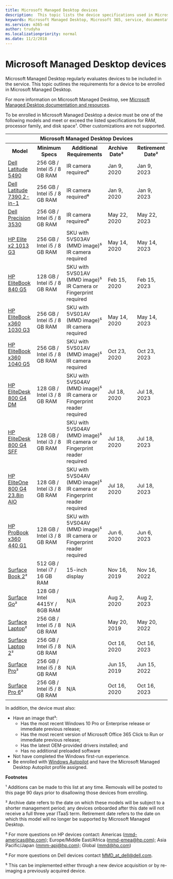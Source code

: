 ```yaml
---
title: Microsoft Managed Desktop devices
description:  This topic lists the device specifications used in Microsoft Managed Desktop.
keywords: Microsoft Managed Desktop, Microsoft 365, service, documentation
ms.service: m365-md
author: trudyha
ms.localizationpriority: normal
ms.date: 11/2/2018
---
```


# Microsoft Managed Desktop devices

Microsoft Managed Desktop regularly evaluates devices to be included in the service. This topic outlines the requirements for a device to be enrolled in Microsoft Managed Desktop.

For more information on Microsoft Managed Desktop, see [Microsoft Managed Desktop documentation and resources](https://docs.microsoft.com/microsoft-365/managed-desktop/). 

<!-- Microsoft 365 E5; Device as a Service -->
<!-- Split from device & technologies topic. Destination topic for aka.ms/device-list  -->
To be enrolled in Microsoft Managed Desktop a device must be one of the following models and meet or exceed the listed specifications for RAM, processor family, and disk space&#x00B9;. Other customizations are not supported.

<table>
<tr><th colspan="6">Microsoft Managed Desktop Devices</th></tr>
<tr><th>Model</th><th>Minimum Specs</th><th>Additional Requirements</th><th>Archive&nbsp;&nbsp;&nbsp; Date&#178;&nbsp;&nbsp;&nbsp;&nbsp;&nbsp;</th><th>Retirement Date&#178;</th></tr>
<tr><td><a href="https://www.dell.com/en-us/work/shop/cty/pdp/spd/latitude-14-5490-laptop?cid=265768&st=dell%2Blatitude%2B5490&VEN1=yKFOheND,73873544881479,901q5c14135,c,,%7BProductid%7D&VEN2=be,dell%2Blatitude%2B5490&lid=5980636&dgc=st&dgseg=so&acd=12309152537461020&VEN3=112504543746142297">Dell Latitude 5490</a></td><td>256 GB / Intel i5 / 8 GB RAM</td><td>IR camera required&#8310;</td><td>Jan 9, 2020</td><td>Jan 9, 2023</td></tr>
<tr><td><a href="https://www.dell.com/en-us/work/shop/cty/pdp/spd/latitude-13-7390-2-in-1-laptop?cid=265768&st=dell%2Blatitude%2B7390%2B2-in-1&VEN1=bRXisqe7,73255069985268,901q5c14135,c,,%7BProductid%7D&VEN2=be,dell%2Blatitude%2B7390%2B2-in-1&lid=5981275&dgc=st&dgseg=so&acd=12309152537461020&VEN3=112504543746142297">Dell Latitude 7390 2-in-1</a></td><td>256 GB / Intel i5 / 8 GB RAM</td><td>IR camera required&#8310;</td><td>Jan 9, 2020</td><td>Jan 9, 2023</td></tr>
<tr><td><a href="https://www.dell.com/en-us/work/shop/cty/pdp/spd/precision-15-3530-laptop?cid=265720&st=dell%2Bprecision%2B3530&VEN1=ihEzXzFB,73667408703289,901q5c14135,c,,%7BProductid%7D&VEN2=be,dell%2Bprecision%2B3530&lid=42076560130&dgc=st&dgseg=so&acd=12309152537461020&VEN3=112504543746142297">Dell Precision 3530</a></td><td>256 GB / Intel i5 / 8 GB RAM</td><td>IR camera required&#8310;</td><td>May 22, 2020</td><td>May 22, 2023</td></tr>
<tr><td><a href="https://store.hp.com/us/en/mdp/laptops/hp-elite-x2-1013-3074457345617296670--1#!&tab=features">HP Elite x2 1013 G3</a></td><td>256 GB / Intel i5 / 8 GB RAM</td><td>SKU with 5VS03AV (MMD image)&#8309; <br />
IR camera required
</td><td>May 14, 2020</td><td>May 14, 2023</td></tr>
<tr><td><a href="https://store.hp.com/us/en/mdp/laptops/elitebook-840#!&tab=features">HP EliteBook 840 G5</a></td><td>128 GB / Intel i5 / 8 GB RAM</td><td>SKU with 5VS01AV (MMD image)&#8309; <br />
IR Camera or Fingerprint required</td><td>Feb 15, 2020</td><td>Feb 15, 2023</td></tr>
<tr><td><a href="https://store.hp.com/us/en/mdp/laptops/hp-elitebook-x360-1030-g2--1#tab=features">HP EliteBook x360 1030 G3</a></td><td>256 GB / Intel i5 / 8 GB RAM</td><td>SKU with 5VS01AV (MMD image)&#8309; <br />
IR camera required</td><td>May 14, 2020</td><td>May 14, 2023</td></tr>
<tr><td><a href="https://store.hp.com/us/en/mdp/laptops/hp-elitebook-x360-1040-3074457345617328670--1#!&tab=features">HP EliteBook x360 1040 G5</a></td><td>256 GB / Intel i5 / 8 GB RAM</td><td>SKU with 5VS01AV (MMD image)&#8309; <br />
IR camera required</td><td>Oct 23, 2020</td><td>Oct 23, 2023</td></tr>
<tr><td><a href="https://store.hp.com/us/en/mdp/desktops/elitedesk-800-mini-349547--1#!&tab=features">HP EliteDesk 800 G4 DM</a></td><td>128 GB / Intel i3 / 8 GB RAM</td><td>SKU with 5VS04AV (MMD image)&#8309; <br />
IR camera or Fingerprint reader required</td><td>Jul 18, 2020</td><td>Jul 18, 2023</td></tr>
<tr><td><a href="https://store.hp.com/us/en/mdp/desktops/elitedesk-800-small-form-factor-349548--1#!&tab=features">HP EliteDesk 800 G4 SFF</a></td><td>128 GB / Intel i3 / 8 GB RAM</td><td>SKU with 5VS04AV (MMD image)&#8309; <br />
IR camera or Fingerprint reader required</td><td>Jul 18, 2020</td><td>Jul 18, 2023</td></tr>
<tr><td><a href="https://store.hp.com/us/en/mdp/desktops/eliteone-800-all-in-one-349552--1#!&tab=features">HP EliteOne 800 G4 23.8in AIO</a></td><td>128 GB / Intel i3 / 8 GB RAM</td><td>SKU with 5VS04AV (MMD image)&#8309; <br />
IR camera or Fingerprint reader required</td><td>Jul 18, 2020</td><td>Jul 18, 2023</td></tr>
<tr><td><a href="https://store.hp.com/us/en/mdp/laptops/hp-probook-x360-440-3074457345617293669--1#!&tab=features">HP ProBook x360 440 G1</a></td><td>128 GB / Intel i3 / 8 GB RAM</td><td>SKU with 5VS04AV (MMD image)&#8309; <br />
IR camera or Fingerprint reader required</td><td>Jun 6, 2020</td><td>Jun 6, 2023</td></tr>
<tr><td><a href="https://www.microsoft.com/en-us/p/surface-book-2-for-business/8x4htznfgg38/lbh3?cid=msft_web_collection&CustomerIntent=Consumer">Surface Book 2</a>&#x00B2;</td><td>512 GB / Intel i7 / 16 GB RAM</td><td>15-inch display</td><td>Nov 16, 2019</td><td>Nov 16, 2022</td></tr>
<tr><td><a href="https://www.microsoft.com/en-us/p/surface-go-for-business/909wr0x3sgfk/8khl?cid=msft_web_collection&CustomerIntent=Consumer&activetab=pivot%3aoverviewtab">Surface Go</a>&#x00B2;</td><td>128 GB / Intel 4415Y / 8GB RAM</td><td>N/A</td><td>Aug 2, 2020</td><td>Aug 2, 2023</td></tr>
<tr><td><a href="https://www.microsoft.com/en-us/p/surface-laptop-1st-gen-for-business/8w36k32zm453/g4vs?cid=msft_web_collection&CustomerIntent=Consumer&activetab=pivot%3aoverviewtab">Surface Laptop</a>&#x00B2;</td><td>256 GB / Intel i5 / 8 GB RAM</td><td>N/A</td><td>May 20, 2019</td><td>May 20, 2022</td></tr>
<tr><td><a href="https://www.microsoft.com/en-us/p/surface-laptop-2-for-business/8xlk0g60tlb6/hkq9?cid=msft_web_collection&CustomerIntent=Consumer">Surface Laptop 2</a>&#x00B2;</td><td>256 GB / Intel i5 / 8 GB RAM </td><td>N/A</td><td>Oct 16, 2020</td><td>Oct 16, 2023</td></tr>
<tr><td><a href="https://www.microsoft.com/en-us/p/surface-pro-5th-gen-for-business/907tds4dgwwv/kkzn?cid=msft_web_collection&CustomerIntent=Consumer">Surface Pro</a>&#x00B2;</td><td> 256 GB / Intel i5 / 8 GB RAM</td><td>N/A</td><td>Jun 15, 2019</td><td>Jun 15, 2022</td></tr>
<tr><td><a href="https://www.microsoft.com/en-us/p/surface-pro-6-for-business/8xjq3d3lrp0r/grf9?cid=msft_web_collection&CustomerIntent=Consumer&activetab=pivot%3aoverviewtab">Surface Pro 6</a>&#x00B2;</td><td>256 GB / Intel i5 / 8 GB RAM</td><td>N/A</td><td>Oct 16, 2020</td><td>Oct 16, 2023</td></tr>
</table>

In addition, the device must also:     

- Have an image that&#x00B3;:
    - Has the most recent Windows 10 Pro or Enterprise release or immediate previous release;
    - Has the most recent version of Microsoft Office 365 Click to Run or immediate previous release;
    - Has the latest OEM-provided drivers installed; and
    - Has no additional preloaded software
- Not have completed the Windows first-run experience.
- Be enrolled with [Windows Autopilot](https://docs.microsoft.com/en-us/windows/deployment/windows-autopilot/user-driven-aad) and have the Microsoft Managed Desktop Autopilot profile assigned.

**Footnotes**

&#x00B9; Additions can be made to this list at any time. Removals will be posted to this page 90 days prior to disallowing those devices from enrolling.

&#178; Archive date refers to the date on which these models will be subject to a shorter management period; any devices onboarded after this date will not receive a full three year ITaaS term. Retirement date refers to the date on which this model will no longer be supported by Microsoft Managed Desktop.

&#8309; For more questions on HP devices contact: Americas (<a href="mailto:mmd-americas@hp.com">mmd-americas@hp.com</a>); Europe/Middle East/Africa (<a href="mailto:mmd-emea@hp.com">mmd-emea@hp.com</a>); Asia Pacific/Japan (<a href="mailto:mmd-apj@hp.com">mmm-apj@hp.com</a>); Global (<a href="mailto:mmd@hp.com">mmd@hp.com</a>)

&#8310; For more questions on Dell devices contact <a href="mailto:MMD_at_dell@dell.com">MMD_at_dell@dell.com</a>.

&#8309; This can be implemented either through a new device acquisition or by re-imaging a previously acquired device.

